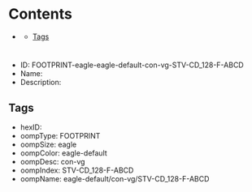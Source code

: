 



Contents
========

* [](#)
	* [Tags](#tags)

# 

- ID: FOOTPRINT-eagle-eagle-default-con-vg-STV-CD_128-F-ABCD
- Name: 
- Description: 

## Tags

- hexID: 
- oompType: FOOTPRINT
- oompSize: eagle
- oompColor: eagle-default
- oompDesc: con-vg
- oompIndex: STV-CD_128-F-ABCD
- oompName: eagle-default/con-vg/STV-CD_128-F-ABCD

